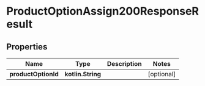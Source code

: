 
# ProductOptionAssign200ResponseResult

## Properties
| Name | Type | Description | Notes |
| ------------ | ------------- | ------------- | ------------- |
| **productOptionId** | **kotlin.String** |  |  [optional] |



